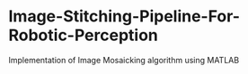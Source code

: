 # Image-Stitching-Pipeline-For-Robotic-Perception
Implementation of Image Mosaicking algorithm using MATLAB

